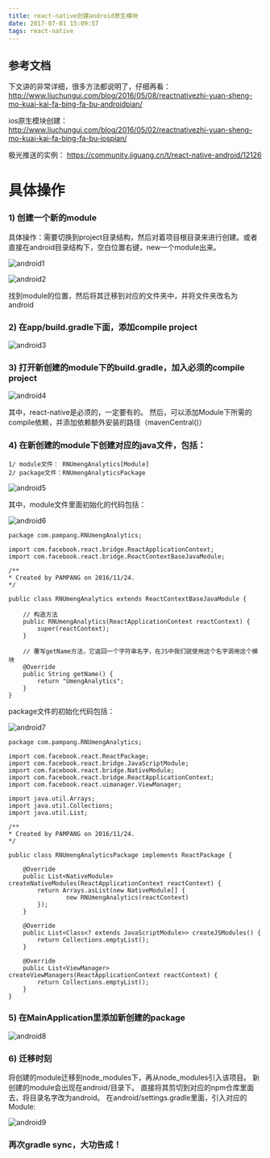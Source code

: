 ```yaml
---
title: react-native创建android原生模块
date: 2017-07-01 15:09:57
tags: react-native
---
```


## 参考文档
下文讲的非常详细，很多方法都说明了，仔细再看：
http://www.liuchungui.com/blog/2016/05/08/reactnativezhi-yuan-sheng-mo-kuai-kai-fa-bing-fa-bu-androidpian/

ios原生模块创建：
http://www.liuchungui.com/blog/2016/05/02/reactnativezhi-yuan-sheng-mo-kuai-kai-fa-bing-fa-bu-iospian/

极光推送的实例：
https://community.jiguang.cn/t/react-native-android/12126

# 具体操作

### 1) 创建一个新的module

具体操作：需要切换到project目录结构，然后对着项目根目录来进行创建。或者直接在android目录结构下，空白位置右键，new一个module出来。

![android1](http://osd9kk2in.bkt.clouddn.com/2017-07-01-android1.png)

![android2](http://osd9kk2in.bkt.clouddn.com/2017-07-01-android2.png)


找到module的位置，然后将其迁移到对应的文件夹中，并将文件夹改名为android

### 2) 在app/build.gradle下面，添加compile project

![android3](http://osd9kk2in.bkt.clouddn.com/2017-07-01-android3.png)


### 3) 打开新创建的module下的build.gradle，加入必须的compile project

![android4](http://osd9kk2in.bkt.clouddn.com/2017-07-01-android4.png)

其中，react-native是必须的，一定要有的。
然后，可以添加Module下所需的compile依赖，并添加依赖额外安装的路径（mavenCentral()）


### 4) 在新创建的module下创建对应的java文件，包括：

```
1/ module文件： RNUmengAnalytics[Module]
2/ package文件：RNUmengAnalyticsPackage
```

![android5](http://osd9kk2in.bkt.clouddn.com/2017-07-01-android5.png)

其中，module文件里面初始化的代码包括：

![android6](http://osd9kk2in.bkt.clouddn.com/2017-07-01-android6.png)

```
package com.pampang.RNUmengAnalytics;

import com.facebook.react.bridge.ReactApplicationContext;
import com.facebook.react.bridge.ReactContextBaseJavaModule;

/**
* Created by PAMPANG on 2016/11/24.
*/

public class RNUmengAnalytics extends ReactContextBaseJavaModule {

    // 构造方法
    public RNUmengAnalytics(ReactApplicationContext reactContext) {
        super(reactContext);
    }

    // 覆写getName方法，它返回一个字符串名字，在JS中我们就使用这个名字调用这个模块
    @Override
    public String getName() {
        return "UmengAnalytics";
    }
}
```

package文件的初始化代码包括：

![android7](http://osd9kk2in.bkt.clouddn.com/2017-07-01-android7.png)

```
package com.pampang.RNUmengAnalytics;

import com.facebook.react.ReactPackage;
import com.facebook.react.bridge.JavaScriptModule;
import com.facebook.react.bridge.NativeModule;
import com.facebook.react.bridge.ReactApplicationContext;
import com.facebook.react.uimanager.ViewManager;

import java.util.Arrays;
import java.util.Collections;
import java.util.List;

/**
* Created by PAMPANG on 2016/11/24.
*/

public class RNUmengAnalyticsPackage implements ReactPackage {

    @Override
    public List<NativeModule> createNativeModules(ReactApplicationContext reactContext) {
        return Arrays.asList(new NativeModule[] {
                new RNUmengAnalytics(reactContext)
        });
    }

    @Override
    public List<Class<? extends JavaScriptModule>> createJSModules() {
        return Collections.emptyList();
    }

    @Override
    public List<ViewManager> createViewManagers(ReactApplicationContext reactContext) {
        return Collections.emptyList();
    }
}
```

### 5) 在MainApplication里添加新创建的package

![android8](http://osd9kk2in.bkt.clouddn.com/2017-07-01-android8.png)

### 6) 迁移时刻
将创建的module迁移到node_modules下，再从node_modules引入该项目。
新创建的module会出现在android/目录下。
直接将其剪切到对应的npm仓库里面去，将目录名字改为android。
在android/settings.gradle里面，引入对应的Module:

![android9](http://osd9kk2in.bkt.clouddn.com/2017-07-01-android9.png)

### 再次gradle sync，大功告成！


